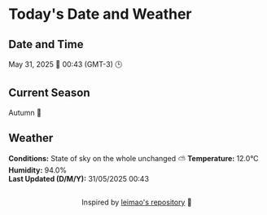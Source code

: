  # Today's Date and Weather
    
## Date and Time
May 31, 2025 📅
00:43 (GMT-3) 🕒

## Current Season
Autumn 🍂
## Weather 
**Conditions:** State of sky on the whole unchanged ⛅
**Temperature:** 12.0°C  
**Humidity:** 94.0%  
**Last Updated (D/M/Y):** 31/05/2025 00:43
##
<div align="center">Inspired by <a href="https://github.com/leimao/What-Is-The-Date-Today">leimao's repository</a> 🌱</div>
